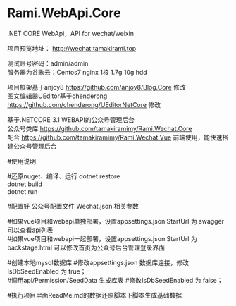 # Rami.WebApi.Core
.NET CORE WebApi，API for wechat/weixin


项目预览地址：
http://wechat.tamakirami.top

测试账号密码：admin/admin<br>
服务器为谷歌云：Centos7 nginx 1核 1.7g 10g hdd<br>

项目框架基于anjoy8 https://github.com/anjoy8/Blog.Core 修改<br>
图文编辑器UEditor基于chenderong https://github.com/chenderong/UEditorNetCore 修改<br>


基于.NETCORE 3.1 WEBAPI的公众号管理后台 <br>
公众号类库 https://github.com/tamakiramimy/Rami.Wechat.Core <br>
配合 https://github.com/tamakiramimy/Rami.Wechat.Vue 前端使用，能快速搭建公众号管理后台 <br>

#使用说明<br>

#还原nuget、编译、运行 
dotnet restore <br>
dotnet build <br>
dotnet run <br>

#配置好 公众号配置文件 Wechat.json 相关参数<br>

#如果vue项目和webapi单独部署，设置appsettings.json StartUrl 为 swagger 可以查看api列表 <br>
#如果vue项目和webapi一起部署，设置appsettings.json StartUrl 为 backstage.html 可以修改首页为公众号后台管理登录界面 <br>

#创建本地mysql数据库 #修改appsettings.json 数据库连接，修改IsDbSeedEnabled 为 true； <br>
#调用api/Permission/SeedData 生成库表 #修改IsDbSeedEnabled 为 false； <br>

#执行项目里面ReadMe.md的数据还原脚本下脚本生成基础数据 <br>
